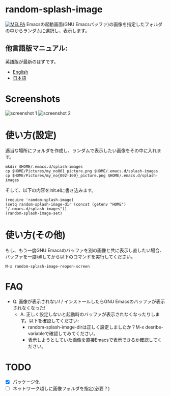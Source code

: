 # random-splash-image
[![MELPA](http://melpa.org/packages/random-splash-image-badge.svg)](http://melpa.org/#/random-splash-image)
Emacsの起動画面(GNU Emacsバッファ)の画像を指定したフォルダの中からランダムに選択し、表示します。

## 他言語版マニュアル:
英語版が最新のはずです。
- [English](README.md)
- [日本語](README.ja.md)

# Screenshots
![screenshot 1](https://raw.githubusercontent.com/kakakaya/random-splash-image/master/rsi-ss-1.png)
![screenshot 2](https://raw.githubusercontent.com/kakakaya/random-splash-image/master/rsi-ss-2.png)

# 使い方(設定)
適当な場所にフォルダを作成し、ランダムで表示したい画像をその中に入れます。
```
mkdir $HOME/.emacs.d/splash-images
cp $HOME/Pictures/my_no001_picture.png $HOME/.emacs.d/splash-images
cp $HOME/Pictures/my_no{002-100}_picture.png $HOME/.emacs.d/splash-images
```
そして、以下の内容をinit.elに書き込みます。
```
(require 'random-splash-image)
(setq random-splash-image-dir (concat (getenv "HOME") "/.emacs.d/splash-images"))
(random-splash-image-set)
```

# 使い方(その他)
もし、もう一度GNU Emacsのバッファを別の画像と共に表示し直したい場合、バッファを一度killしてから以下のコマンドを実行してください。
```
M-x random-splash-image-reopen-screen
```

# FAQ
- Q. 画像が表示されない! / インストールしたらGNU Emacsのバッファが表示されなくなった!
  - A. 正しく設定しないと起動時のバッファが表示されなくなったりします。以下を確認してください:
    - random-splash-image-dirは正しく設定しましたか？M-x desribe-variableで確認してみてください。
    - 表示しようとしていた画像を直接Emacsで表示できるか確認してください。

# TODO
- [x] パッケージ化
- [ ] ネットワーク越しに画像フォルダを指定(必要？)

